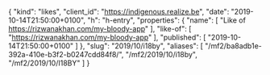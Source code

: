 {
  "kind": "likes",
  "client_id": "https://indigenous.realize.be",
  "date": "2019-10-14T21:50:00+0100",
  "h": "h-entry",
  "properties": {
    "name": [
      "Like of https://rizwanakhan.com/my-bloody-app"
    ],
    "like-of": [
      "https://rizwanakhan.com/my-bloody-app"
    ],
    "published": [
      "2019-10-14T21:50:00+0100"
    ]
  },
  "slug": "2019/10/i18by",
  "aliases": [
    "/mf2/ba8adb1e-392a-410e-b3f2-b0247cdd84f8/",
    "/mf2/2019/10/i18by",
    "/mf2/2019/10/I18BY"
  ]
}
